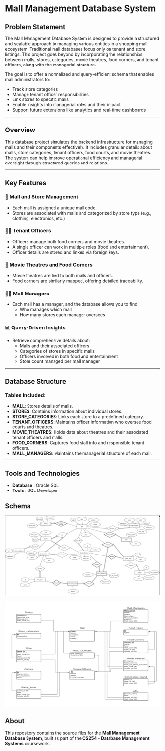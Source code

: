 # Mall Management Database System

## Problem Statement
The Mall Management Database System is designed to provide a structured and scalable approach to managing various entities in a shopping mall ecosystem. Traditional mall databases focus only on tenant and store listings. This project goes beyond by incorporating the relationships between malls, stores, categories, movie theatres, food corners, and tenant officers, along with the managerial structure.

The goal is to offer a normalized and query-efficient schema that enables mall administrators to:
- Track store categories
- Manage tenant officer responsibilities
- Link stores to specific malls
- Enable insights into managerial roles and their impact
- Support future extensions like analytics and real-time dashboards

---

## Overview
This database project simulates the backend infrastructure for managing malls and their components effectively. It includes granular details about malls, store categories, tenant officers, food courts, and movie theatres. The system can help improve operational efficiency and managerial oversight through structured queries and relations.

---

## Key Features

### 🏬 Mall and Store Management
- Each mall is assigned a unique mall code.
- Stores are associated with malls and categorized by store type (e.g., clothing, electronics, etc.)

### 👨‍💼 Tenant Officers
- Officers manage both food corners and movie theatres.
- A single officer can work in multiple roles (food and entertainment).
- Officer details are stored and linked via foreign keys.

### 🍿 Movie Theatres and Food Corners
- Movie theatres are tied to both malls and officers.
- Food corners are similarly mapped, offering detailed traceability.

### 🧑‍💼 Mall Managers
- Each mall has a manager, and the database allows you to find:
  - Who manages which mall
  - How many stores each manager oversees

### 📊 Query-Driven Insights
- Retrieve comprehensive details about:
  - Malls and their associated officers
  - Categories of stores in specific malls
  - Officers involved in both food and entertainment
  - Store count managed per mall manager

---

## Database Structure

### Tables Included:

- **MALL**: Stores details of malls.
- **STORES**: Contains information about individual stores.
- **STORE_CATEGORIES**: Links each store to a predefined category.
- **TENANT_OFFICERS**: Maintains officer information who oversee food courts and theatres.
- **MOVIE_THEATRES**: Holds data about theatres and their associated tenant officers and malls.
- **FOOD_CORNERS**: Captures food stall info and responsible tenant officers.
- **MALL_MANAGERS**: Maintains the managerial structure of each mall.

---

## Tools and Technologies 

- **Database** : Oracle SQL
- **Tools**    : SQL Developer


## Schema

![Mall DB ER Diagram](images/er_diagram.png)  

![Mall DB Relational Schema](images/relational_schema.png)


## About

This repository contains the source files for the **Mall Management Database System**, built as part of the **CS254 - Database Management Systems** coursework.
